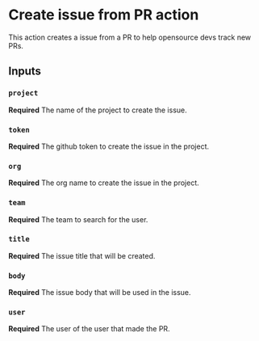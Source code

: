 # Create issue from PR action

This action creates a issue from a PR to help opensource devs track new PRs.

## Inputs

### `project`

**Required** The name of the project to create the issue.

### `token`

**Required** The github token to create the issue in the project.

### `org`

**Required** The org name to create the issue in the project.

### `team`

**Required** The team to search for the user.

### `title`

**Required** The issue title that will be created.

### `body`

**Required** The issue body that will be used in the issue.

### `user`

**Required** The user of the user that made the PR.


